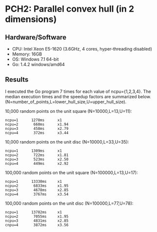 PCH2: Parallel convex hull (in 2 dimensions)
============================================

Hardware/Software
-----------------
* CPU: Intel Xeon E5-1620 (3.6GHz, 4 cores, hyper-threading disabled)
* Memory: 16GB
* OS: Windows 7.1 64-bit
* Go: 1.4.2 windows/amd64

Results
-------
I executed the Go program 7 times for each value of ncpu={1,2,3,4}. The median execution times and the speedup factors are summarized below.
(N=number_of_points,L=lower_hull_size,U=upper_hull_size).

10,000 random points on the unit square (N=10000,L=13,U=11):

	ncpu=1		1278ms		x1
	ncpu=2		 660ms		x1.94
	ncpu=3		 458ms		x2.79
	ncpu=4		 372ms		x3.44

10,000 random points on the unit disc (N=10000,L=33,U=35):

	ncpu=1		1309ms		x1
	ncpu=2		 722ms		x1.81
	ncpu=3		 523ms		x2.50
	ncpu=4		 449ms		x2.92

100,000 random points on the unit square (N=100000,L=13,U=17):

	ncpu=1		13330ms		x1
	ncpu=2		 6833ms		x1.95
	ncpu=3		 4678ms		x2.85
	ncpu=4		 3767ms		x3.54

100,000 random points on the unit disc (N=100000,L=77,U=78):

	ncpu=1		13782ms		x1
	ncpu=2		 7055ms		x1.95
	ncpu=3		 4831ms		x2.85
	cnpu=4		 3872ms		x3.56
